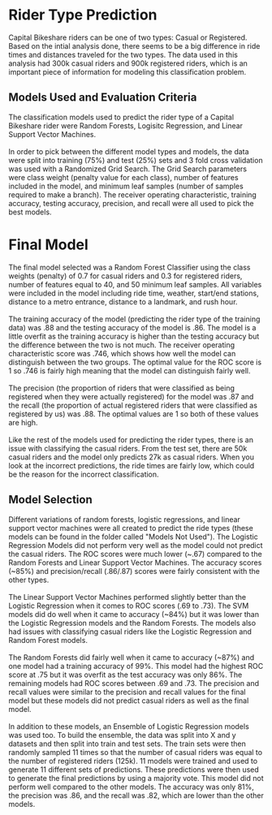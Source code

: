 
# Rider Type Prediction
Capital Bikeshare riders can be one of two types: Casual or Registered. Based on the intial analysis done, there seems to be a big difference in ride times and distances traveled for the two types. The data used in this analysis had 300k casual riders and 900k registered riders, which is an important piece of information for modeling this classification problem.

## Models Used and Evaluation Criteria
The classification models used to predict the rider type of a Capital Bikeshare rider were Random Forests, Logisitc Regression, and Linear Support Vector Machines. 
<br><br>
In order to pick between the different model types and models, the data were split into training (75%) and test (25%) sets and 3 fold cross validation was used with a Randomized Grid Search. The Grid Search parameters were class weight (penalty value for each class), number of features included in the model, and minimum leaf samples (number of samples required to make a branch). The receiver operating characteristic, training accuracy, testing accuracy, precision, and recall were all used to pick the best models. 

# Final Model
The final model selected was a Random Forest Classifier using the class weights (penalty) of 0.7 for casual riders and 0.3 for registered riders, number of features equal to 40, and 50 minimum leaf samples. All variables were included in the model including ride time, weather, start/end stations, distance to a metro entrance, distance to a landmark, and rush hour. 
<br><br>
The training accuracy of the model (predicting the rider type of the training data) was .88 and the testing accuracy of the model is .86. The model is a little overfit as the training accuracy is higher than the testing accuracy but the difference between the two is not much. The receiver operating characteristic score was .746, which shows how well the model can distinguish between the two groups. The optimal value for the ROC score is 1 so .746 is fairly high meaning that the model can distinguish fairly well.
<br><br>
The precision (the proportion of riders that were classified as being registered when they were actually registered) for the model was .87 and the recall (the proportion of actual registered riders that were classified as registered by us) was .88. The optimal values are 1 so both of these values are high.
<br><br>
Like the rest of the models used for predicting the rider types, there is an issue with classifying the casual riders. From the test set, there are 50k casual riders and the model only predicts 27k as casual riders. When you look at the incorrect predictions, the ride times are fairly low, which could be the reason for the incorrect classification.

## Model Selection
Different variations of random forests, logistic regressions, and linear support vector machines were all created to predict the ride types (these models can be found in the folder called "Models Not Used"). The Logistic Regression Models did not perform very well as the model could not predict the casual riders. The ROC scores were much lower (~.67) compared to the Random Forests and Linear Support Vector Machines. The accuracy scores (~85%) and precision/recall (.86/.87) scores were fairly consistent with the other types.
<br><br>
The Linear Support Vector Machines performed slightly better than the Logistic Regression when it comes to ROC scores (.69 to .73). The SVM models did do well when it came to accuracy (~84%) but it was lower than the Logistic Regression models and the Random Forests. The models also had issues with classifying casual riders like the Logistic Regression and Random Forest models. 
<br><br>
The Random Forests did fairly well when it came to accuracy (~87%) and one model had a training accuracy of 99%. This model had the highest ROC score at .75 but it was overfit as the test accuracy was only 86%. The remaining models had ROC scores between .69 and .73. The precision and recall values were similar to the precision and recall values for the final model but these models did not predict casual riders as well as the final model.
<br><br>
In addition to these models, an Ensemble of Logistic Regression models was used too. To build the ensemble, the data was split into X and y datasets and then split into train and test sets. The train sets were then randomly sampled 11 times so that the number of casual riders was equal to the number of registered riders (125k). 11 models were trained and used to generate 11 different sets of predictions. These predictions were then used to generate the final predictions by using a majority vote. This model did not perform well compared to the other models. The accuracy was only 81%, the precision was .86, and the recall was .82, which are lower than the other models.


```python

```

